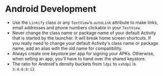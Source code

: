 # Android Development

 * Use the `Linkify` class or any `TextView`'s `autoLink` attribute to make links, email addresses and phone numbers clickable in your `TextView`.
 * Never change the class name or package name of your default Activity that is started by the launcher. It will break home screen shortcuts. If you really need to change your default Activity's class name or package name, add an alias with the old name for compatibility.
 * Always create one keystore per app for signing your APKs. Otherwise, when selling an app, you'll have to hand over the shared keystore.
 * The ratio for Android's density buckets from `ldpi` to `xxhdpi` is `3:4:6:8:12`.
